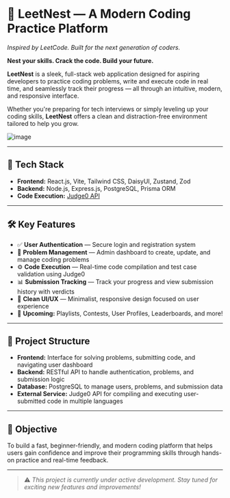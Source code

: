 # 🐣 LeetNest — A Modern Coding Practice Platform

*Inspired by LeetCode. Built for the next generation of coders.*

**Nest your skills. Crack the code. Build your future.**

**LeetNest** is a sleek, full-stack web application designed for aspiring developers to practice coding problems, write and execute code in real time, and seamlessly track their progress — all through an intuitive, modern, and responsive interface.

Whether you're preparing for tech interviews or simply leveling up your coding skills, **LeetNest** offers a clean and distraction-free environment tailored to help you grow.

![image](https://github.com/user-attachments/assets/c93c16e8-eb9b-4f42-b134-fadb3c319a45)

---

## 🚀 Tech Stack

- **Frontend:** React.js, Vite, Tailwind CSS, DaisyUI, Zustand, Zod  
- **Backend:** Node.js, Express.js, PostgreSQL, Prisma ORM  
- **Code Execution:** [Judge0 API](https://judge0.com/)

---

## 🛠️ Key Features

- ✅ **User Authentication** — Secure login and registration system  
- 🧩 **Problem Management** — Admin dashboard to create, update, and manage coding problems  
- ⚙️ **Code Execution** — Real-time code compilation and test case validation using Judge0  
- 📊 **Submission Tracking** — Track your progress and view submission history with verdicts  
- 🔄 **Clean UI/UX** — Minimalist, responsive design focused on user experience  
- 🚧 **Upcoming:** Playlists, Contests, User Profiles, Leaderboards, and more!

---

## 📁 Project Structure

- **Frontend:** Interface for solving problems, submitting code, and navigating user dashboard  
- **Backend:** RESTful API to handle authentication, problems, and submission logic  
- **Database:** PostgreSQL to manage users, problems, and submission data  
- **External Service:** Judge0 API for compiling and executing user-submitted code in multiple languages

---

## 🎯 Objective

To build a fast, beginner-friendly, and modern coding platform that helps users gain confidence and improve their programming skills through hands-on practice and real-time feedback.

---

> ⚠️ _This project is currently under active development. Stay tuned for exciting new features and improvements!_
